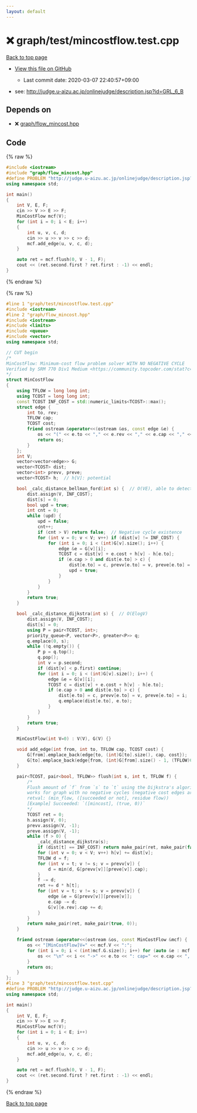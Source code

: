 ```yaml
---
layout: default
---
```


<!-- mathjax config similar to math.stackexchange -->
<script type="text/javascript" async
  src="https://cdnjs.cloudflare.com/ajax/libs/mathjax/2.7.5/MathJax.js?config=TeX-MML-AM_CHTML">
</script>
<script type="text/x-mathjax-config">
  MathJax.Hub.Config({
    TeX: { equationNumbers: { autoNumber: "AMS" }},
    tex2jax: {
      inlineMath: [ ['$','$'] ],
      processEscapes: true
    },
    "HTML-CSS": { matchFontHeight: false },
    displayAlign: "left",
    displayIndent: "2em"
  });
</script>

<script type="text/javascript" src="https://cdnjs.cloudflare.com/ajax/libs/jquery/3.4.1/jquery.min.js"></script>
<script src="https://cdn.jsdelivr.net/npm/jquery-balloon-js@1.1.2/jquery.balloon.min.js" integrity="sha256-ZEYs9VrgAeNuPvs15E39OsyOJaIkXEEt10fzxJ20+2I=" crossorigin="anonymous"></script>
<script type="text/javascript" src="../../../assets/js/copy-button.js"></script>
<link rel="stylesheet" href="../../../assets/css/copy-button.css" />


# :x: graph/test/mincostflow.test.cpp

<a href="../../../index.html">Back to top page</a>

* <a href="{{ site.github.repository_url }}/blob/master/graph/test/mincostflow.test.cpp">View this file on GitHub</a>
    - Last commit date: 2020-03-07 22:40:57+09:00


* see: <a href="http://judge.u-aizu.ac.jp/onlinejudge/description.jsp?id=GRL_6_B">http://judge.u-aizu.ac.jp/onlinejudge/description.jsp?id=GRL_6_B</a>


## Depends on

* :x: <a href="../../../library/graph/flow_mincost.hpp.html">graph/flow_mincost.hpp</a>


## Code

<a id="unbundled"></a>
{% raw %}
```cpp
#include <iostream>
#include "graph/flow_mincost.hpp"
#define PROBLEM "http://judge.u-aizu.ac.jp/onlinejudge/description.jsp?id=GRL_6_B"
using namespace std;

int main()
{
    int V, E, F;
    cin >> V >> E >> F;
    MinCostFlow mcf(V);
    for (int i = 0; i < E; i++)
    {
        int u, v, c, d;
        cin >> u >> v >> c >> d;
        mcf.add_edge(u, v, c, d);
    }

    auto ret = mcf.flush(0, V - 1, F);
    cout << (ret.second.first ? ret.first : -1) << endl;
}
```
{% endraw %}

<a id="bundled"></a>
{% raw %}
```cpp
#line 1 "graph/test/mincostflow.test.cpp"
#include <iostream>
#line 2 "graph/flow_mincost.hpp"
#include <iostream>
#include <limits>
#include <queue>
#include <vector>
using namespace std;

// CUT begin
/*
MinCostFlow: Minimum-cost flow problem solver WITH NO NEGATIVE CYCLE
Verified by SRM 770 Div1 Medium <https://community.topcoder.com/stat?c=problem_statement&pm=15702>
*/
struct MinCostFlow
{
    using TFLOW = long long int;
    using TCOST = long long int;
    const TCOST INF_COST = std::numeric_limits<TCOST>::max();
    struct edge {
        int to, rev;
        TFLOW cap;
        TCOST cost;
        friend ostream &operator<<(ostream &os, const edge &e) {
            os << "(" << e.to << "," << e.rev << "," << e.cap << "," << e.cost << ")";
            return os;
        }
    };
    int V;
    vector<vector<edge>> G;
    vector<TCOST> dist;
    vector<int> prevv, preve;
    vector<TCOST> h;  // h[V]: potential

    bool _calc_distance_bellman_ford(int s) {  // O(VE), able to detect negative cycle
        dist.assign(V, INF_COST);
        dist[s] = 0;
        bool upd = true;
        int cnt = 0;
        while (upd) {
            upd = false;
            cnt++;
            if (cnt > V) return false;  // Negative cycle existence
            for (int v = 0; v < V; v++) if (dist[v] != INF_COST) {
                for (int i = 0; i < (int)G[v].size(); i++) {
                    edge &e = G[v][i];
                    TCOST c = dist[v] + e.cost + h[v] - h[e.to];
                    if (e.cap > 0 and dist[e.to] > c) {
                        dist[e.to] = c, prevv[e.to] = v, preve[e.to] = i;
                        upd = true;
                    }
                }
            }
        }
        return true;
    }

    bool _calc_distance_dijkstra(int s) {  // O(ElogV)
        dist.assign(V, INF_COST);
        dist[s] = 0;
        using P = pair<TCOST, int>;
        priority_queue<P, vector<P>, greater<P>> q;
        q.emplace(0, s);
        while (!q.empty()) {
            P p = q.top();
            q.pop();
            int v = p.second;
            if (dist[v] < p.first) continue;
            for (int i = 0; i < (int)G[v].size(); i++) {
                edge &e = G[v][i];
                TCOST c = dist[v] + e.cost + h[v] - h[e.to];
                if (e.cap > 0 and dist[e.to] > c) {
                    dist[e.to] = c, prevv[e.to] = v, preve[e.to] = i;
                    q.emplace(dist[e.to], e.to);
                }
            }
        }
        return true;
    }

    MinCostFlow(int V=0) : V(V), G(V) {}

    void add_edge(int from, int to, TFLOW cap, TCOST cost) {
        G[from].emplace_back(edge{to, (int)G[to].size(), cap, cost});
        G[to].emplace_back(edge{from, (int)G[from].size() - 1, (TFLOW)0, -cost});
    }

    pair<TCOST, pair<bool, TFLOW>> flush(int s, int t, TFLOW f) {
        /*
        Flush amount of `f` from `s` to `t` using the Dijkstra's algorithm
        works for graph with no negative cycles (negative cost edges are allowed)
        retval: (min_flow, ([succeeded or not], residue flow))
        [Example] Succeeded: `([mincost], (true, 0))`
        */
        TCOST ret = 0;
        h.assign(V, 0);
        prevv.assign(V, -1);
        preve.assign(V, -1);
        while (f > 0) {
            _calc_distance_dijkstra(s);
            if (dist[t] == INF_COST) return make_pair(ret, make_pair(false, f));
            for (int v = 0; v < V; v++) h[v] += dist[v];
            TFLOW d = f;
            for (int v = t; v != s; v = prevv[v]) {
                d = min(d, G[prevv[v]][preve[v]].cap);
            }
            f -= d;
            ret += d * h[t];
            for (int v = t; v != s; v = prevv[v]) {
                edge &e = G[prevv[v]][preve[v]];
                e.cap -= d;
                G[v][e.rev].cap += d;
            }
        }
        return make_pair(ret, make_pair(true, 0));
    }

    friend ostream &operator<<(ostream &os, const MinCostFlow &mcf) {
        os << "[MinCostFlow]V=" << mcf.V << ":";
        for (int i = 0; i < (int)mcf.G.size(); i++) for (auto &e : mcf.G[i]) {
            os << "\n" << i << "->" << e.to << ": cap=" << e.cap << ", cost=" << e.cost;
        }
        return os;
    }
};
#line 3 "graph/test/mincostflow.test.cpp"
#define PROBLEM "http://judge.u-aizu.ac.jp/onlinejudge/description.jsp?id=GRL_6_B"
using namespace std;

int main()
{
    int V, E, F;
    cin >> V >> E >> F;
    MinCostFlow mcf(V);
    for (int i = 0; i < E; i++)
    {
        int u, v, c, d;
        cin >> u >> v >> c >> d;
        mcf.add_edge(u, v, c, d);
    }

    auto ret = mcf.flush(0, V - 1, F);
    cout << (ret.second.first ? ret.first : -1) << endl;
}

```
{% endraw %}

<a href="../../../index.html">Back to top page</a>

